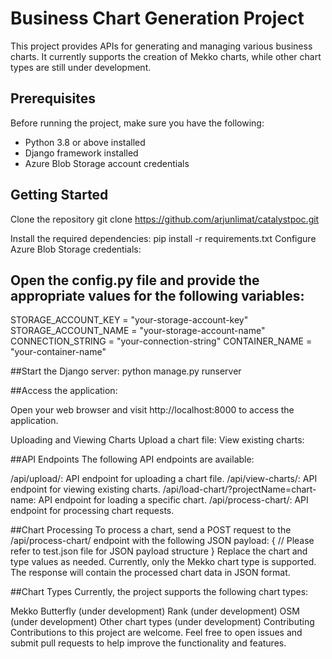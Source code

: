 
# Business Chart Generation Project
This project provides APIs for generating and managing various business charts. It currently supports the creation of Mekko charts, while other chart types are still under development.

## Prerequisites

Before running the project, make sure you have the following:

- Python 3.8 or above installed
- Django framework installed
- Azure Blob Storage account credentials

## Getting Started
Clone the repository
git clone https://github.com/arjunlimat/catalystpoc.git

Install the required dependencies:
pip install -r requirements.txt
Configure Azure Blob Storage credentials:

## Open the config.py file and provide the appropriate values for the following variables:
STORAGE_ACCOUNT_KEY = "your-storage-account-key"
STORAGE_ACCOUNT_NAME = "your-storage-account-name"
CONNECTION_STRING = "your-connection-string"
CONTAINER_NAME = "your-container-name"

##Start the Django server:
python manage.py runserver


##Access the application:

Open your web browser and visit http://localhost:8000 to access the application.

Uploading and Viewing Charts
Upload a chart file:
View existing charts:

##API Endpoints
The following API endpoints are available:

/api/upload/: API endpoint for uploading a chart file.
/api/view-charts/: API endpoint for viewing existing charts.
/api/load-chart/?projectName=chart-name: API endpoint for loading a specific chart.
/api/process-chart/: API endpoint for processing chart requests.

##Chart Processing
To process a chart, send a POST request to the /api/process-chart/ endpoint with the following JSON payload:
{
  // Please refer to test.json file for JSON payload structure
}
Replace the chart and type values as needed. Currently, only the Mekko chart type is supported. The response will contain the processed chart data in JSON format.

##Chart Types
Currently, the project supports the following chart types:

Mekko
Butterfly (under development)
Rank (under development)
OSM (under development)
Other chart types (under development)
Contributing
Contributions to this project are welcome. Feel free to open issues and submit pull requests to help improve the functionality and features.
